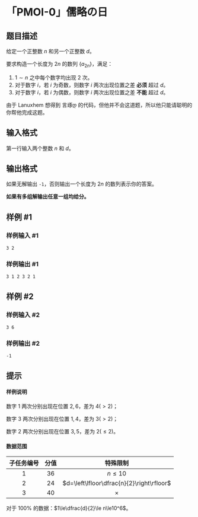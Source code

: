 # 「PMOI-0」儒略の日

## 题目描述

给定一个正整数 $n$ 和另一个正整数 $d$。

要求构造一个长度为 $2n$ 的数列 $\{a_{2n}\}$，满足：

1. $1\sim n$ 之中每个数字均出现 $2$ 次。
2. 对于数字 $i$，若 $i$ 为奇数，则数字 $i$ 两次出现位置之差 **必须** 超过 $d$。
3. 对于数字 $i$，若 $i$ 为偶数，则数字 $i$ 两次出现位置之差 **不能** 超过 $d$。

由于 Lanuxhem 想得到 言琢დ 的代码，但他并不会这道题，所以他只能请聪明的你帮他完成这题。

## 输入格式

第一行输入两个整数 $n$ 和 $d$。

## 输出格式

如果无解输出 `-1`，否则输出一个长度为 $2n$ 的数列表示你的答案。

**如果有多组解输出任意一组均给分。**

## 样例 #1

### 样例输入 #1
```
3 2
```

### 样例输出 #1

```
3 1 2 3 2 1
```

## 样例 #2

### 样例输入 #2
```
3 6
```

### 样例输出 #2

```
-1
```

## 提示

#### 样例说明

数字 $1$ 两次分别出现在位置 $2,6$，差为 $4(>2)$；

数字 $3$ 两次分别出现在位置 $1,4$，差为 $3(>2)$；

数字 $2$ 两次分别出现在位置 $3,5$，差为 $2(\le2)$。

#### 数据范围

| 子任务编号 | 分值 | 特殊限制 |
| :-: | :-: | :-: |
| $1$ | $36$ | $n\le10$ |
| $2$ | $24$ | $d=\left\lfloor\dfrac{n}{2}\right\rfloor$ |
| $3$ | $40$ | $\times$ |

对于 $100\%$ 的数据：$1\le\dfrac{d}{2}\le n\le10^6$。
